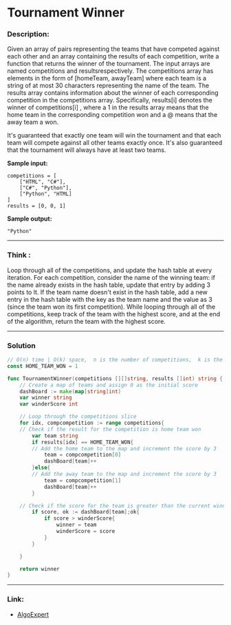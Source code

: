 # Tournament Winner

### Description:  
Given an array of pairs representing the teams that have competed against each
other and an array containing the results of each competition, write a function
that returns the winner of the tournament. The input arrays are named
competitions and resultsrespectively. The competitions array has
elements in the form of [homeTeam, awayTeam] where each team is a string
of at most 30 characters representing the name of the team. The results
array contains information about the winner of each corresponding competition
in the competitions array. Specifically, results[i] denotes the winner of
competitions[i] , where a 1 in the results array means that the home
team in the corresponding competition won and a @ means that the away team a
won.

It's guaranteed that exactly one team will win the tournament and that each team
will compete against all other teams exactly once. It's also guaranteed that the
tournament will always have at least two teams.

**Sample input:**  
```
competitions = [
    ["HTML", "C#"],
    ["C#", "Python"],
    ["Python", "HTML]
]
results = [0, 0, 1]

```

**Sample output:**  
```
"Python"

```
---
### Think :
Loop through all of the competitions, and update the hash table at every
iteration. For each competition, consider the name of the winning team: if
the name already exists in the hash table, update that entry by adding 3
points to lt. If the team name doesn't exist in the hash table, add a new
entry in the hash table with the key as the team name and the value as 3
(since the team won its first competition). While looping through all of the
competitions, keep track of the team with the highest score, and at the end
of the algorithm, return the team with the highest score.


---
### Solution
```go
// O(n) time | O(k) space,  n is the number of competitions,  k is the number of teams
const HOME_TEAM_WON = 1

func TournamentWinner(competitions [][]string, results []int) string {
	// Create a map of teams and assign 0 as the initial score
	dashBoard := make(map[string]int)
	var winner string
	var winderScore int

	// Loop through the competitions slice
	for idx, compcompetition := range competitions{
	// Check if the result for the competition is home team won
		var team string
		if results[idx] == HOME_TEAM_WON{
		// Add the home team to the map and increment the score by 3
			team = compcompetition[0]
			dashBoard[team]++
		}else{
		// Add the away team to the map and increment the score by 3
			team = compcompetition[1]
			dashBoard[team]++
		}

	// Check if the score for the team is greater than the current winner
		if score, ok := dashBoard[team];ok{
			if score > winderScore{
				winner = team
				winderScore = score
			}
		}

	}

	return winner
}

```




---

### Link:
- [AlgoExpert](https://www.algoexpert.io/questions/tournament-winner)